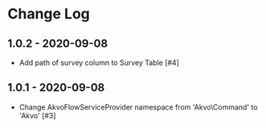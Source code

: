 # Change Log

## 1.0.2 - 2020-09-08

* Add path of survey column to Survey Table [#4]

## 1.0.1 - 2020-09-08

* Change AkvoFlowServiceProvider namespace from 'Akvo\Command' to 'Akvo' [#3]
